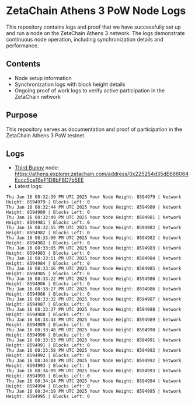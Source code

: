 # ZetaChain Athens 3 PoW Node Logs
This repository contains logs and proof that we have successfully set up and run a node on the ZetaChain Athens 3 network. The logs demonstrate continuous node operation, including synchronization details and performance.

## Contents
- Node setup information
- Synchronization logs with block height details
- Ongoing proof of work logs to verify active participation in the ZetaChain network

## Purpose
This repository serves as documentation and proof of participation in the ZetaChain Athens 3 PoW testnet.

## Logs

- [Third Bunny](https://thirdbunny.xyz/) node: https://athens.explorer.zetachain.com/address/0x225254d35dE666064Eccc5ce16eF1D8bF8D7b5EE
- Latest logs:
```
Thu Jan 16 08:32:39 PM UTC 2025 Your Node Height: 8594979 | Network Height: 8594979 | Blocks Left: 0
Thu Jan 16 08:32:44 PM UTC 2025 Your Node Height: 8594980 | Network Height: 8594980 | Blocks Left: 0
Thu Jan 16 08:32:49 PM UTC 2025 Your Node Height: 8594981 | Network Height: 8594981 | Blocks Left: 0
Thu Jan 16 08:32:55 PM UTC 2025 Your Node Height: 8594982 | Network Height: 8594982 | Blocks Left: 0
Thu Jan 16 08:33:00 PM UTC 2025 Your Node Height: 8594982 | Network Height: 8594982 | Blocks Left: 0
Thu Jan 16 08:33:05 PM UTC 2025 Your Node Height: 8594983 | Network Height: 8594983 | Blocks Left: 0
Thu Jan 16 08:33:11 PM UTC 2025 Your Node Height: 8594984 | Network Height: 8594984 | Blocks Left: 0
Thu Jan 16 08:33:16 PM UTC 2025 Your Node Height: 8594985 | Network Height: 8594985 | Blocks Left: 0
Thu Jan 16 08:33:22 PM UTC 2025 Your Node Height: 8594986 | Network Height: 8594986 | Blocks Left: 0
Thu Jan 16 08:33:27 PM UTC 2025 Your Node Height: 8594986 | Network Height: 8594986 | Blocks Left: 0
Thu Jan 16 08:33:32 PM UTC 2025 Your Node Height: 8594987 | Network Height: 8594987 | Blocks Left: 0
Thu Jan 16 08:33:37 PM UTC 2025 Your Node Height: 8594988 | Network Height: 8594988 | Blocks Left: 0
Thu Jan 16 08:33:43 PM UTC 2025 Your Node Height: 8594989 | Network Height: 8594989 | Blocks Left: 0
Thu Jan 16 08:33:48 PM UTC 2025 Your Node Height: 8594990 | Network Height: 8594990 | Blocks Left: 0
Thu Jan 16 08:33:53 PM UTC 2025 Your Node Height: 8594991 | Network Height: 8594991 | Blocks Left: 0
Thu Jan 16 08:33:58 PM UTC 2025 Your Node Height: 8594992 | Network Height: 8594992 | Blocks Left: 0
Thu Jan 16 08:34:04 PM UTC 2025 Your Node Height: 8594992 | Network Height: 8594993 | Blocks Left: 1
Thu Jan 16 08:34:09 PM UTC 2025 Your Node Height: 8594993 | Network Height: 8594993 | Blocks Left: 0
Thu Jan 16 08:34:14 PM UTC 2025 Your Node Height: 8594994 | Network Height: 8594994 | Blocks Left: 0
Thu Jan 16 08:34:19 PM UTC 2025 Your Node Height: 8594995 | Network Height: 8594995 | Blocks Left: 0
```
